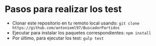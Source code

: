 # Pasos para realizar los test
- Clonar este repositorio en tu remoto local usando:
`git clone https://github.com/antonioml97/BuscadorPartidos`
- Ejecutar para instalar los paquetes correspondientes:
`npm install`
- Por último, para ejecutar los test:
`gulp test`
